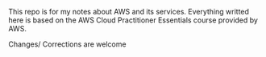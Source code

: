 This repo is for my notes about AWS and its services. Everything writted here is based on the AWS Cloud Practitioner Essentials course provided by AWS.

Changes/ Corrections are welcome

